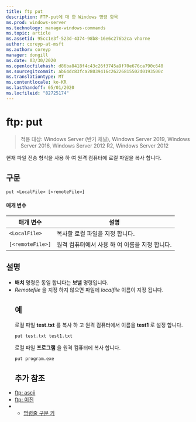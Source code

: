 ```yaml
---
title: ftp put
description: FTP-put에 대 한 Windows 명령 항목
ms.prod: windows-server
ms.technology: manage-windows-commands
ms.topic: article
ms.assetid: 95cc1e3f-523d-4374-98b8-16e6c276b2ca vhorne
author: coreyp-at-msft
ms.author: coreyp
manager: dongill
ms.date: 03/30/2020
ms.openlocfilehash: d86ba8418f4c43c26f3745a9f70e676ca790c640
ms.sourcegitcommit: ab64dc83fca28039416c26226815502d0193500c
ms.translationtype: MT
ms.contentlocale: ko-KR
ms.lasthandoff: 05/01/2020
ms.locfileid: "82725174"
---
```

# <a name="ftp-put"></a>ftp: put

> 적용 대상: Windows Server (반기 채널), Windows Server 2019, Windows Server 2016, Windows Server 2012 R2, Windows Server 2012

현재 파일 전송 형식을 사용 하 여 원격 컴퓨터에 로컬 파일을 복사 합니다.
## <a name="syntax"></a>구문
```
put <LocalFile> [<remoteFile>]
```
#### <a name="parameters"></a>매개 변수

|    매개 변수     |                    설명                    |
|------------------|---------------------------------------------------|
|   `<LocalFile>`  |         복사할 로컬 파일을 지정 합니다.         |
| `[<remoteFile>]` | 원격 컴퓨터에서 사용 하 여 이름을 지정 합니다. |

## <a name="remarks"></a>설명
- **배치** 명령은 동일 합니다는 **보낼** 명령입니다.
- *Remotefile* 을 지정 하지 않으면 파일에 *localfile* 이름이 지정 됩니다.
  ## <a name="examples"></a>예
  로컬 파일 **test.txt** 를 복사 하 고 원격 컴퓨터에서 이름을 **test1** 로 설정 합니다.
  ```
  put test.txt test1.txt
  ```
  로컬 파일 **프로그램** 을 원격 컴퓨터에 복사 합니다.
  ```
  put program.exe
  ```
  ## <a name="additional-references"></a>추가 참조
- [ftp: ascii](ftp-ascii.md)
- [ftp: 이진](ftp-binary.md)
- - [명령줄 구문 키](command-line-syntax-key.md)
